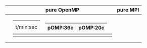 |          |            pure OpenMP         |           pure MPI              |
|----------|--------------------------------|---------------------------------|
|          |<table> <thead> <tr> <th></th>  |                                 |
|t/min:sec |<th>pOMP:36c</th> <th>pOMP:20c  |                                 |
|          |</th> </tr>  </thead>           |                                 |
